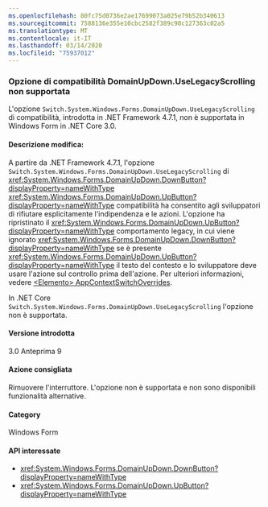 ```yaml
---
ms.openlocfilehash: 80fc75d0736e2ae17699073a025e79b52b340613
ms.sourcegitcommit: 7588136e355e10cbc2582f389c90c127363c02a5
ms.translationtype: MT
ms.contentlocale: it-IT
ms.lasthandoff: 03/14/2020
ms.locfileid: "75937012"
---
```

### <a name="domainupdownuselegacyscrolling-compatibility-switch-not-supported"></a>Opzione di compatibilità DomainUpDown.UseLegacyScrolling non supportata

L'opzione `Switch.System.Windows.Forms.DomainUpDown.UseLegacyScrolling` di compatibilità, introdotta in .NET Framework 4.7.1, non è supportata in Windows Form in .NET Core 3.0.

#### <a name="change-description"></a>Descrizione modifica:

A partire da .NET Framework 4.7.1, l'opzione `Switch.System.Windows.Forms.DomainUpDown.UseLegacyScrolling` di <xref:System.Windows.Forms.DomainUpDown.DownButton?displayProperty=nameWithType> <xref:System.Windows.Forms.DomainUpDown.UpButton?displayProperty=nameWithType> compatibilità ha consentito agli sviluppatori di rifiutare esplicitamente l'indipendenza e le azioni. L'opzione ha ripristinato il <xref:System.Windows.Forms.DomainUpDown.UpButton?displayProperty=nameWithType> comportamento legacy, in cui viene ignorato <xref:System.Windows.Forms.DomainUpDown.DownButton?displayProperty=nameWithType> se è presente <xref:System.Windows.Forms.DomainUpDown.UpButton?displayProperty=nameWithType> il testo del contesto e lo sviluppatore deve usare l'azione sul controllo prima dell'azione. Per ulteriori informazioni, vedere [ \<Elemento> AppContextSwitchOverrides](~/docs/framework/configure-apps/file-schema/runtime/appcontextswitchoverrides-element.md).

In .NET Core `Switch.System.Windows.Forms.DomainUpDown.UseLegacyScrolling` l'opzione non è supportata.

#### <a name="version-introduced"></a>Versione introdotta

3.0 Anteprima 9

#### <a name="recommended-action"></a>Azione consigliata

Rimuovere l'interruttore. L'opzione non è supportata e non sono disponibili funzionalità alternative.

#### <a name="category"></a>Category

Windows Form

#### <a name="affected-apis"></a>API interessate

- <xref:System.Windows.Forms.DomainUpDown.DownButton?displayProperty=nameWithType>
- <xref:System.Windows.Forms.DomainUpDown.UpButton?displayProperty=nameWithType>

<!-- 

### Affected APIs

- `M:System.Windows.Forms.DomainUpDown.DownButton`
- `M:System.Windows.Forms.DomainUpDown.UpButton`

-->
